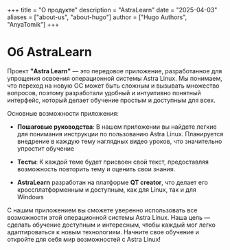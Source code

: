 +++
title = "О продукте"
description = "AstraLearn"
date = "2025-04-03"
aliases = ["about-us", "about-hugo"]
author = ["Hugo Authors", "AnyaTomik"]
+++

# Об AstraLearn

Проект **"Astra Learn"** — это передовое приложение, разработанное для упрощения освоения операционной системы Astra Linux. Мы понимаем, что переход на новую ОС может быть сложным и вызывать множество вопросов, поэтому разработали удобный и интуитивно понятный интерфейс, который делает обучение простым и доступным для всех.

Основные возможности приложения:

*  **Пошаговые руководства**:  В нашем приложении вы найдете легкие для понимания инструкции по пользованию Astra Linux. Планируется внедрение в каждую тему наглядных видео уроков, что значительно упростит обучение
    
*  **Тесты**:  К каждой теме будет присвоен свой текст, предоставляя возможность повторить тему и оценить свои знания.

* **AstraLearn** разработан на платформе **QT creator**, что делает его кросcплатформенным и доступным, как для Linux, так и для Windows


С нашим приложением вы сможете уверенно использовать все возможности этой операционной системы Astra Linux. Наша цель — сделать обучение доступным и интересным, чтобы каждый мог легко адаптироваться к новым технологиям. Начните свое обучение и откройте для себя мир возможностей с Astra Linux!
